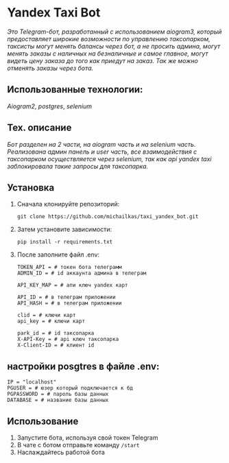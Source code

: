 # Yandex Taxi Bot

*Это Telegram-бот, разработанный с использованием aiogram3, который предоставляет широкие возможности по управлению таксопарком, таксисты могут менять балансы через бот, а не просить админа, могут менять заказы с наличных на безналичные и самое главное, могут видеть цену заказа до того как приедут на заказ. Так же можно отменять заказы через бота.*

## Использованные технологии:

*Aiogram2*, *postgres*, *selenium*

## Тех. описание

*Бот разделен на 2 части, на aiogram часть и на selenium часть. Реализована админ панель и user часть, все взаимодействия с таксопарком осуществляется через selenium, так как api yandex taxi заблокировала такие запросы для таксопарка.*

## Установка

1. Сначала клонируйте репозиторий:

   ```
   git clone https://github.com/michailkas/taxi_yandex_bot.git
   ```

2. Затем установите зависимости:

   ```
   pip install -r requirements.txt
   ```

3. После заполните файл .env:
    ```
    TOKEN_API = # токен бота телеграмм
    ADMIN_ID = # id аккаунта админа в телеграм

    API_KEY_MAP = # апи ключ yandex карт

    API_ID = # в телеграм приложении
    API_HASH = # в телеграм приложении

    clid = # ключи карт
    api_key = # ключи карт

    park_id = # id таксопарка
    X-API-Key = # api ключ таксопарка
    X-Client-ID = # клиент id
    ```

## настройки posgtres в файле .env:
   ```
   IP = "localhost"
   PGUSER = # юзер который подключается к бд
   PGPASSWORD = # пароль базы данных
   DATABASE = # название базы данных
   ```

## Использование

1. Запустите бота, используя свой токен Telegram
2. В чате с ботом отправьте команду `/start`
3. Наслаждайтесь работой бота

